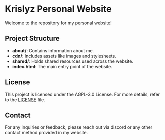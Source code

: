 # Krislyz Personal Website

Welcome to the repository for my personal website!

## Project Structure

- **about/**: Contains information about me.
- **cdn/**: Includes assets like images and stylesheets.
- **shared/**: Holds shared resources used across the website.
- **index.html**: The main entry point of the website.

## License

This project is licensed under the AGPL-3.0 License. For more details, refer to the [LICENSE](LICENSE) file.

## Contact

For any inquiries or feedback, please reach out via discord or any other contact method provided in my website.
